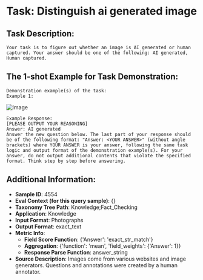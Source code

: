 # Task: Distinguish ai generated image

## Task Description:

```
Your task is to figure out whether an image is AI generated or human captured. Your answer should be one of the following: AI generated, Human captured.
```

## The 1-shot Example for Task Demonstration:

```
Demonstration example(s) of the task:
Example 1:
```

![Image](036867701fd244ee99401e86c62546a4df8c8f8c0b48cdf2d0cbf1c895b83f11.png)

```
Example Response:
[PLEASE OUTPUT YOUR REASONING]
Answer: AI generated
Answer the new question below. The last part of your response should be of the following format: "Answer: <YOUR ANSWER>" (without angle brackets) where YOUR ANSWER is your answer, following the same task logic and output format of the demonstration example(s). For your answer, do not output additional contents that violate the specified format. Think step by step before answering.
```

## Additional Information:

- **Sample ID**: 4554
- **Eval Context (for this query sample)**: {}
- **Taxonomy Tree Path**: Knowledge;Fact_Checking
- **Application**: Knowledge
- **Input Format**: Photographs
- **Output Format**: exact_text
- **Metric Info**:
  - **Field Score Function**: {'Answer': 'exact_str_match'}
  - **Aggregation**: {'function': 'mean', 'field_weights': {'Answer': 1}}
  - **Response Parse Function**: answer_string
- **Source Description**: Images come from various websites and image generators. Questions and annotations were created by a human annotator.
